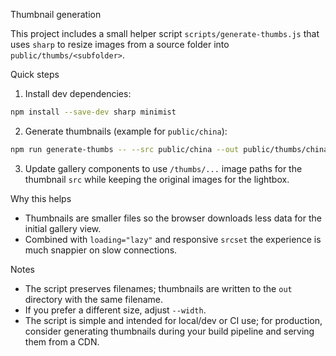 Thumbnail generation

This project includes a small helper script `scripts/generate-thumbs.js` that uses `sharp` to resize images from a source folder into `public/thumbs/<subfolder>`.

Quick steps

1. Install dev dependencies:

```bash
npm install --save-dev sharp minimist
```

2. Generate thumbnails (example for `public/china`):

```bash
npm run generate-thumbs -- --src public/china --out public/thumbs/china --width 800
```

3. Update gallery components to use `/thumbs/...` image paths for the thumbnail `src` while keeping the original images for the lightbox.

Why this helps

- Thumbnails are smaller files so the browser downloads less data for the initial gallery view.
- Combined with `loading="lazy"` and responsive `srcset` the experience is much snappier on slow connections.

Notes

- The script preserves filenames; thumbnails are written to the `out` directory with the same filename.
- If you prefer a different size, adjust `--width`.
- The script is simple and intended for local/dev or CI use; for production, consider generating thumbnails during your build pipeline and serving them from a CDN.
